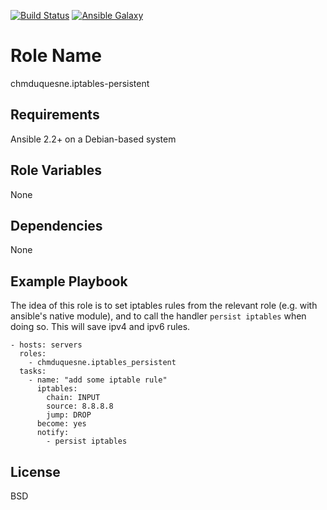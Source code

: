 [![Build Status](https://travis-ci.org/chmduquesne/ansible-iptables-persistent.svg?branch=master)](https://travis-ci.org/chmduquesne/ansible-iptables-persistent)
[![Ansible Galaxy](http://img.shields.io/badge/ansible--galaxy-chmduquesne.iptables_persistent-blue.svg)](https://galaxy.ansible.com/chmduquesne/iptables_persistent/)

Role Name
=========

chmduquesne.iptables-persistent

Requirements
------------

Ansible 2.2+ on a Debian-based system

Role Variables
--------------

None

Dependencies
------------

None

Example Playbook
----------------

The idea of this role is to set iptables rules from the relevant role
(e.g. with ansible's native module), and to call the handler
`persist iptables` when doing so. This will save ipv4 and ipv6 rules.

    - hosts: servers
      roles:
        - chmduquesne.iptables_persistent
      tasks:
        - name: "add some iptable rule"
          iptables:
            chain: INPUT
            source: 8.8.8.8
            jump: DROP
          become: yes
          notify:
            - persist iptables

License
-------

BSD
